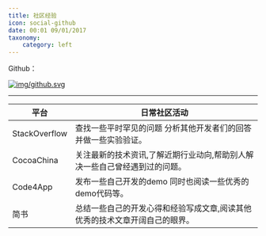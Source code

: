```yaml
---
title: 社区经验
icon: social-github
date: 00:01 09/01/2017 
taxonomy:
    category: left
---
```


Github：

[![img/github.svg](http://resume.lee1994.com/user/themes/leeresume/img/github.svg)](https://github.com/lixiang1994)

----

| 平台    | 日常社区活动                                   |
| ----- | ---------------------------------------- |
| StackOverflow | 查找一些平时罕见的问题 分析其他开发者们的回答 并做一些实验验证。 |
| CocoaChina    | 关注最新的技术资讯,了解近期行业动向,帮助别人解决一些自己曾经遇到过的问题。 |
| Code4App    | 发布一些自己开发的demo 同时也阅读一些优秀的demo代码等。 |
| 简书    | 总结一些自己的开发心得和经验写成文章,阅读其他优秀的技术文章开阔自己的眼界。 |


